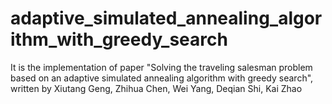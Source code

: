 # adaptive_simulated_annealing_algorithm_with_greedy_search
It is the implementation of paper "Solving the traveling salesman problem based on an adaptive simulated annealing algorithm with greedy search", written by Xiutang Geng, Zhihua Chen, Wei Yang, Deqian Shi, Kai Zhao
